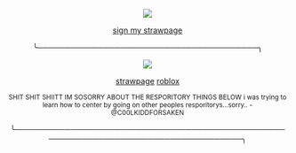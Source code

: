 <p align="center"> <img src="https://komarev.com/ghpvc/?username=tenmou&color=yellow&label=🐇"> </p>

<p align="center"> <ins> sign my strawpage </ins> </p>

<p align="center"> ╰────────────────────────────────────────╮ </p>

<p align="center"> <img src="wip"> </p>

<p align="center"> <a href="https://tdsnation.straw.page">strawpage</a>  <a href="https://www.roblox.com/users/1220838379/profile">roblox</a> </p>

<p align="center"> <sub> SHIT SHIT SHIITT IM SOSORRY ABOUT THE RESPORITORY THINGS BELOW i was trying to learn how to center by going on other peoples resporitorys...sorry.. -@C00LKIDDFORSAKEN </sub> </p>
<p align="center"> ╰────────────────────────────────────────────────────────────────────────────────────╮ </p>
